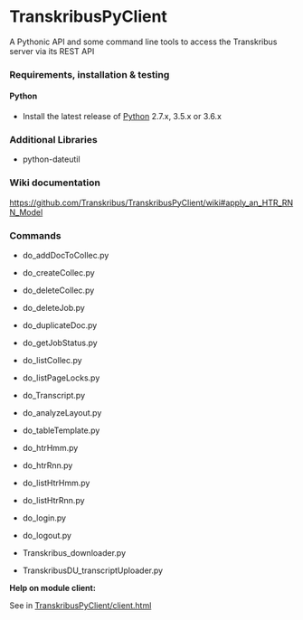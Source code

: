# TranskribusPyClient

A Pythonic API and some command line tools to access the Transkribus server via its REST API

### Requirements, installation & testing

#### Python

* Install the latest release of [Python] 2.7.x, 3.5.x or 3.6.x

### Additional Libraries

* python-dateutil

### Wiki documentation 
https://github.com/Transkribus/TranskribusPyClient/wiki#apply_an_HTR_RNN_Model

### Commands ###

* do_addDocToCollec.py
* do_createCollec.py
* do_deleteCollec.py
* do_deleteJob.py
* do_duplicateDoc.py
* do_getJobStatus.py
* do_listCollec.py
* do_listPageLocks.py
* do_Transcript.py

* do_analyzeLayout.py
* do_tableTemplate.py
* do_htrHmm.py
* do_htrRnn.py
* do_listHtrHmm.py
* do_listHtrRnn.py

* do_login.py
* do_logout.py

* Transkribus_downloader.py
* TranskribusDU_transcriptUploader.py

**Help on module client:**

See in [TranskribusPyClient/client.html](http://htmlpreview.github.com/?https://github.com/Transkribus/TranskribusPyClient/blob/master/src/TranskribusPyClient/client.html
)


[Python]: <https://www.python.org>
[Pip]: <https://pip.pypa.io/en/stable/installing/>
[LIBXML2]: <http://www.lfd.uci.edu/~gohlke/pythonlibs/#libxml-python>
[TranskribusDU]: <https://github.com/Transkribus/TranskribusDU>
